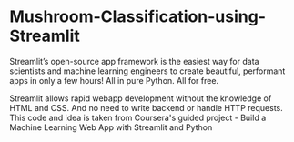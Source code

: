 # Mushroom-Classification-using-Streamlit
Streamlit’s open-source app framework is the easiest way for data scientists and machine learning engineers to create beautiful, performant apps in only a few hours!  All in pure Python. All for free.

Streamlit allows rapid webapp development without the knowledge of HTML and CSS. And no need to write backend or handle HTTP requests.
This code and idea is taken from Coursera's guided project - Build a Machine Learning Web App with Streamlit and Python
